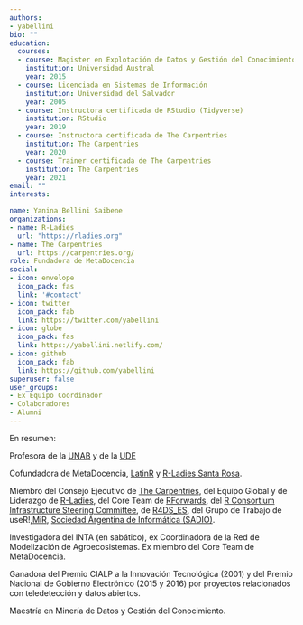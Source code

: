 ```yaml
---
authors:
- yabellini
bio: ""
education:
  courses:
  - course: Magister en Explotación de Datos y Gestión del Conocimiento
    institution: Universidad Austral
    year: 2015
  - course: Licenciada en Sistemas de Información
    institution: Universidad del Salvador
    year: 2005
  - course: Instructora certificada de RStudio (Tidyverse)
    institution: RStudio
    year: 2019
  - course: Instructora certificada de The Carpentries 
    institution: The Carpentries
    year: 2020  
  - course: Trainer certificada de The Carpentries 
    institution: The Carpentries
    year: 2021    
email: ""
interests:

name: Yanina Bellini Saibene
organizations:
- name: R-Ladies
  url: "https://rladies.org"
- name: The Carpentries
  url: https://carpentries.org/
role: Fundadora de MetaDocencia
social:
- icon: envelope
  icon_pack: fas
  link: '#contact'
- icon: twitter
  icon_pack: fab
  link: https://twitter.com/yabellini
- icon: globe
  icon_pack: fas
  link: https://yabellini.netlify.com/
- icon: github
  icon_pack: fab
  link: https://github.com/yabellini
superuser: false
user_groups:
- Ex Equipo Coordinador
- Colaboradores
- Alumni
---
```


En resumen:

Profesora de la [UNAB](https://www.unab.edu.ar/) y de la [UDE](https://www.fca-ude.edu.uy/)

Cofundadora de MetaDocencia, [LatinR](https://latin-r.com/) y [R-Ladies Santa Rosa](https://www.meetup.com/es/rladies-santa-rosa/).

Miembro del Consejo Ejecutivo de [The Carpentries](https://carpentries.org/), del Equipo Global y de Liderazgo de [R-Ladies](https://rladies.org/), del Core Team de [RForwards](https://forwards.github.io/), del [R Consortium Infrastructure Steering Committee](https://www.r-consortium.org/about/governance), de [R4DS_ES](https://github.com/cienciadedatos), del Grupo de Trabajo de useR!,[MiR](https://mircommunity.com), [Sociedad Argentina de Informática (SADIO)](https://www.sadio.org.ar/).

Investigadora del INTA (en sabático), ex Coordinadora de la Red de Modelización de Agroecosistemas.
Ex miembro del Core Team de MetaDocencia.

Ganadora del Premio CIALP a la Innovación Tecnológica (2001) y del Premio Nacional de Gobierno Electrónico (2015 y 2016) por proyectos relacionados con teledetección y datos abiertos.

Maestría en Minería de Datos y Gestión del Conocimiento.